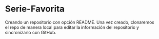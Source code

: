 # Serie-Favorita
Creando un repositorio con opción README. Una vez creado, clonaremos el repo de manera local para editar la información del repositorio y sincronizarlo con GitHub. 
